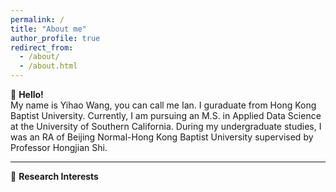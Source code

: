 ```yaml
---
permalink: /
title: "About me"
author_profile: true
redirect_from: 
  - /about/
  - /about.html
---
```


👋 **Hello!**  
My name is Yihao Wang, you can call me Ian. I guraduate from Hong Kong Baptist University. Currently, I am pursuing an M.S. in Applied Data Science at the University of Southern California. During my undergraduate studies, I was an RA of Beijing Normal-Hong Kong Baptist University supervised by Professor Hongjian Shi.  

---

🎯 **Research Interests**
